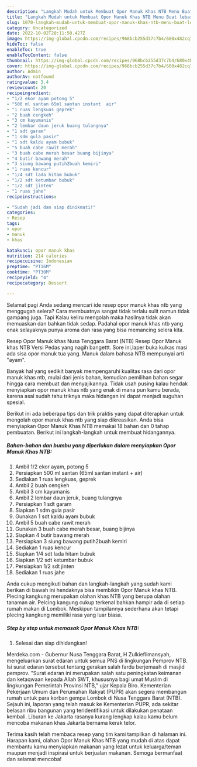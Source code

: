 ```yaml
---
description: "Langkah Mudah untuk Membuat Opor Manuk Khas NTB Menu Buat lebaran"
title: "Langkah Mudah untuk Membuat Opor Manuk Khas NTB Menu Buat lebaran"
slug: 1070-langkah-mudah-untuk-membuat-opor-manuk-khas-ntb-menu-buat-lebaran
category: Uncategorized
date: 2022-10-02T20:11:50.427Z
image: https://img-global.cpcdn.com/recipes/968bcb255d37c7b4/680x482cq70/opor-manuk-khas-ntb-foto-resep-utama.jpg
hideToc: false
enableToc: true
enableTocContent: false
thumbnail: https://img-global.cpcdn.com/recipes/968bcb255d37c7b4/680x482cq70/opor-manuk-khas-ntb-foto-resep-utama.jpg
cover: https://img-global.cpcdn.com/recipes/968bcb255d37c7b4/680x482cq70/opor-manuk-khas-ntb-foto-resep-utama.jpg
author: Admin
authorAv: notfound
ratingvalue: 3.4
reviewcount: 20
recipeingredient:
- "1/2 ekor ayam potong 5"
- "500 ml santan 65ml santan instant  air"
- "1 ruas lengkuas geprek"
- "2 buah cengkeh"
- "3 cm kayumanis"
- "2 lembar daun jeruk buang tulangnya"
- "1 sdt garam"
- "1 sdm gula pasir"
- "1 sdt kaldu ayam bubuk"
- "5 buah cabe rawit merah"
- "3 buah cabe merah besar buang bijinya"
- "4 butir bawang merah"
- "3 siung bawang putih2buah kemiri"
- "1 ruas kencur"
- "1/4 sdt lada hitam bubuk"
- "1/2 sdt ketumbar bubuk"
- "1/2 sdt jinten"
- "1 ruas jahe"
recipeinstructions:

- "Sudah jadi dan siap dinikmati!"
categories:
- Resep
tags:
- opor
- manuk
- khas

katakunci: opor manuk khas 
nutrition: 214 calories
recipecuisine: Indonesian
preptime: "PT16M"
cooktime: "PT30M"
recipeyield: "4"
recipecategory: Dessert

---
```



Selamat pagi Anda sedang mencari ide resep opor manuk khas ntb yang menggugah selera? Cara membuatnya sangat tidak terlalu sulit namun tidak gampang juga. Tapi Kalau keliru mengolah maka hasilnya tidak akan memuaskan dan bahkan tidak sedap. Padahal opor manuk khas ntb yang enak selayaknya punya aroma dan rasa yang bisa memancing selera kita.


Resep Opor Manuk khas Nusa Tenggara Barat (NTB) Resep Opor Manuk khas NTB Versi Pedas yang nagih bangettt. Sore ini,laper buka kulkas masi ada sisa opor manuk tua yang. Manuk dalam bahasa NTB mempunyai arti &#34;ayam&#34;.

Banyak hal yang sedikit banyak mempengaruhi kualitas rasa dari opor manuk khas ntb, mulai dari jenis bahan, kemudian pemilihan bahan segar hingga cara membuat dan menyajikannya. Tidak usah pusing kalau hendak menyiapkan opor manuk khas ntb yang enak di mana pun kamu berada, karena asal sudah tahu triknya maka hidangan ini dapat menjadi suguhan spesial.


Berikut ini ada beberapa tips dan trik praktis yang dapat diterapkan untuk mengolah opor manuk khas ntb yang siap dikreasikan. Anda bisa menyiapkan Opor Manuk Khas NTB memakai 18 bahan dan 0 tahap pembuatan. Berikut ini langkah-langkah untuk membuat hidangannya.

<!--inarticleads1-->

##### Bahan-bahan dan bumbu yang diperlukan dalam menyiapkan Opor Manuk Khas NTB:

1. Ambil 1/2 ekor ayam, potong 5
1. Persiapkan 500 ml santan (65ml santan instant + air)
1. Sediakan 1 ruas lengkuas, geprek
1. Ambil 2 buah cengkeh
1. Ambil 3 cm kayumanis
1. Ambil 2 lembar daun jeruk, buang tulangnya
1. Persiapkan 1 sdt garam
1. Siapkan 1 sdm gula pasir
1. Gunakan 1 sdt kaldu ayam bubuk
1. Ambil 5 buah cabe rawit merah
1. Gunakan 3 buah cabe merah besar, buang bijinya
1. Siapkan 4 butir bawang merah
1. Persiapkan 3 siung bawang putih2buah kemiri
1. Sediakan 1 ruas kencur
1. Siapkan 1/4 sdt lada hitam bubuk
1. Siapkan 1/2 sdt ketumbar bubuk
1. Persiapkan 1/2 sdt jinten
1. Sediakan 1 ruas jahe


Anda cukup mengikuti bahan dan langkah-langkah yang sudah kami berikan di bawah ini hendaknya bisa membikin Opor Manuk khas NTB. Plecing kangkung merupakan olahan khas NTB yang berupa olahan tanaman air. Pelcing kangung cukup terkenal bahkan hampir ada di setiap rumah makan di Lombok. Meskipun tampilannya sederhana akan tetapi plecing kangkung memiliki rasa yang luar biasa. 

<!--inarticleads2-->

##### Step by step untuk memasak Opor Manuk Khas NTB:


1. Selesai dan siap dihidangkan!

Merdeka.com - Gubernur Nusa Tenggara Barat, H Zulkieflimansyah, mengeluarkan surat edaran untuk semua PNS di lingkungan Pemprov NTB. Isi surat edaran tersebut tentang gerakan salah fardu berjemaah di masjid pemprov. &#34;Surat edaran ini merupakan salah satu peningkatan keimanan dan ketaqwaan kepada Allah SWT, khususnya bagi umat Muslim di lingkungan Pemerintah Provinsi NTB,&#34; ujar Kepala Biro. Kementerian Pekerjaan Umum dan Perumahan Rakyat (PUPR) akan segera membangun rumah untuk para korban gempa Lombok di Nusa Tenggara Barat (NTB). Sejauh ini, laporan yang telah masuk ke Kementerian PUPR, ada sekitar belasan ribu bangunan yang teridentifikasi untuk dilakukan penataan kembali. Liburan ke Jakarta rasanya kurang lengkap kalau kamu belum mencoba makanan khas Jakarta bernama kerak telor. 

Terima kasih telah membaca resep yang tim kami tampilkan di halaman ini. Harapan kami, olahan Opor Manuk Khas NTB yang mudah di atas dapat membantu kamu menyiapkan makanan yang lezat untuk keluarga/teman maupun menjadi inspirasi untuk berjualan makanan. Semoga bermanfaat dan selamat mencoba!
